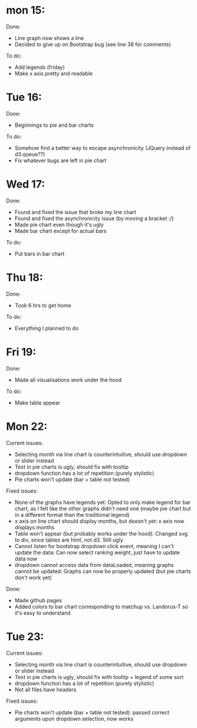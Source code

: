 # mon 15:
Done:
- Line graph now shows a line
- Decided to give up on Bootstrap bug (see line 38 for comments)

To do:
- Add legends (friday)
- Make x axis pretty and readable

# Tue 16:
Done:
- Beginnings to pie and bar charts

To do:
- Somehow find a better way to escape asynchronicity (JQuery instead of d3.queue??)
- Fix whatever bugs are left in pie chart

# Wed 17:
Done:
- Found and fixed the issue that broke my line chart
- Found and fixed the asynchronicity issue (by moving a bracket :/)
- Made pie chart even though it's ugly
- Made bar chart except for actual bars

To do:
- Put bars in bar chart

# Thu 18:
Done:
- Took 6 hrs to get home

To do:
- Everything I planned to do

# Fri 19:
Done:
- Made all visualisations work under the hood

To do:
- Make table appear

# Mon 22:
Current issues:
- Selecting month via line chart is counterintuitive, should use dropdown or slider instead
- Text in pie charts is ugly, should fix with tooltip
- dropdown function has a lot of repetition (purely stylistic)
- Pie charts won't update (bar + table not tested)

Fixed issues:
- None of the graphs have legends yet: Opted to only make legend for bar chart, as I felt like the other graphs didn't need one (maybe pie chart but in a different format than the traditional legend)
- x axis on line chart should display months, but doesn't yet: x axis now displays months
- Table won't appear (but probably works under the hood): Changed svg to div, since tables are html, not d3. Still ugly
- Cannot listen for bootstrap dropdown click event, meaning I can't update the data: Can now select ranking weight, just have to update data now
- dropdown cannot access data from dataLoaded, meaning graphs cannot be updated: Graphs can now be properly updated (but pie charts don't work yet)

Done: 
- Made github pages
- Added colors to bar chart corresponding to matchup vs. Landorus-T so it's easy to understand

# Tue 23:
Current issues:
- Selecting month via line chart is counterintuitive, should use dropdown or slider instead
- Text in pie charts is ugly, should fix with tooltip + legend of some sort
- dropdown function has a lot of repetition (purely stylistic)
- Not all files have headers

Fixed issues:
- Pie charts won't update (bar + table not tested): passed correct arguments upon dropdown selection, now works